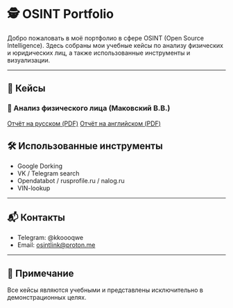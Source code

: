 # 🕵️ OSINT Portfolio 

Добро пожаловать в моё портфолио в сфере OSINT (Open Source Intelligence). Здесь собраны мои учебные кейсы по анализу физических и юридических лиц, а также использованные инструменты и визуализации.

---


## 📁 Кейсы

### 👤 Анализ физического лица (Маковский В.В.)

[Отчёт на русском (PDF)](./01_Person_Analysis_Makovskiy_ru.pdf)
[Отчёт на английском (PDF)](./01_Person_Analysis_Makovskiy_en.pdf)

## 🛠 Использованные инструменты

- Google Dorking
- VK / Telegram search
- Opendatabot / rusprofile.ru / nalog.ru
- VIN-lookup


---

## 📬 Контакты

- Telegram: @kkoooqwe
- Email: osintlink@proton.me

---

## 📌 Примечание

Все кейсы являются учебными и представлены исключительно в демонстрационных целях.
